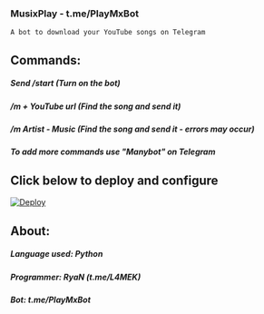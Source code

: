 ### MusixPlay - t.me/PlayMxBot
```
A bot to download your YouTube songs on Telegram
```

## Commands: 
##### Send /start (Turn on the bot)
##### /m + YouTube url (Find the song and send it)
##### /m Artist - Music (Find the song and send it - errors may occur)
##### To add more commands use "Manybot" on Telegram

## Click below to deploy and configure
 [![Deploy](https://www.herokucdn.com/deploy/button.svg)](https://heroku.com/deploy?template=github.com/L4MEK/MusixPlay)

## About:
##### Language used: Python
##### Programmer: RyaN (t.me/L4MEK)
##### Bot: t.me/PlayMxBot
